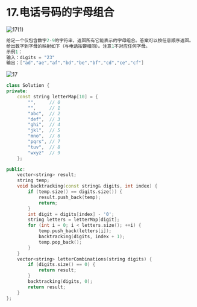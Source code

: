 # 17.电话号码的字母组合
![17(1)](https://github.com/user-attachments/assets/91efc9d9-79fa-4760-98ee-6375375957c1)
```c++
给定一个仅包含数字2-9的字符串，返回所有它能表示的字母组合。答案可以按任意顺序返回。
给出数字到字母的映射如下（与电话按键相同）。注意1不对应任何字母。
示例1：
输入：digits = "23"
输出：["ad","ae","af","bd","be","bf","cd","ce","cf"]
```
![17](https://github.com/user-attachments/assets/1be55338-9dc5-4940-b94d-b31539808a9b)
```c++
class Solution {
private:
    const string letterMap[10] = {
        "",     // 0
        "",     // 1
        "abc",  // 2
        "def",  // 3
        "ghi",  // 4
        "jkl",  // 5
        "mno",  // 6
        "pqrs", // 7
        "tuv",  // 8
        "wxyz"  // 9
    };

public:
    vector<string> result;
    string temp;
    void backtracking(const string& digits, int index) {
        if (temp.size() == digits.size()) {
            result.push_back(temp);
            return;
        }
        int digit = digits[index] - '0';
        string letters = letterMap[digit];
        for (int i = 0; i < letters.size(); ++i) {
            temp.push_back(letters[i]);
            backtracking(digits, index + 1);
            temp.pop_back();
        }
    }
    vector<string> letterCombinations(string digits) {
        if (digits.size() == 0) {
            return result;
        }
        backtracking(digits, 0);
        return result;
    }
};
```
